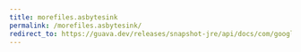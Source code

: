 ```yaml
---
title: morefiles.asbytesink
permalink: /morefiles.asbytesink/
redirect_to: https://guava.dev/releases/snapshot-jre/api/docs/com/google/common/io/MoreFiles.html#asByteSink-java.nio.file.Path-java.nio.file.OpenOption...-
---
```

